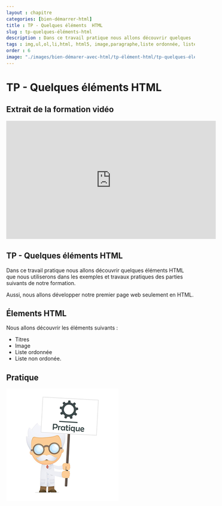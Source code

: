 ```yaml
---
layout : chapitre
categories: [bien-démarrer-html]
title : TP - Quelques éléments  HTML
slug : tp-quelques-éléments-html
description : Dans ce travail pratique nous allons découvrir quelques  éléments HTML que nous utiliserons dans les exemples et travaux pratiques des parties suivants de notre formation. 
tags : img,ul,ol,li,html, html5, image,paragraphe,liste ordonnée, liste non ordonée,titre,h1,h2
order : 6
image: "./images/bien-démarer-avec-html/tp-élément-html/tp-quelques-élément-html.png"
---
```

 

# TP - Quelques éléments  HTML

## Extrait de la formation vidéo

<div class="video-container">
<iframe width="560" height="315" src="https://www.youtube.com/embed/uaReBzoW8K0" title="YouTube video player" frameborder="0" allow="accelerometer; autoplay; clipboard-write; encrypted-media; gyroscope; picture-in-picture" allowfullscreen></iframe>
</div>

## TP - Quelques éléments  HTML

<!-- note -->

Dans ce travail pratique nous allons découvrir quelques  éléments HTML que nous utiliserons dans les exemples et travaux pratiques des parties suivants de notre formation. 

Aussi, nous allons développer notre premier page web seulement en HTML.

<!-- end note -->

## Élements HTML

<!-- g layout : t 12-5 -->

Nous allons découvrir les éléments suivants : 

- Titres
- Image
- Liste ordonnée
- Liste non ordonée.

## Pratique 

<!-- g layout : t 12-8 p-30 -->

![Explication pratique](./images/prof/explication-pratique.png)


